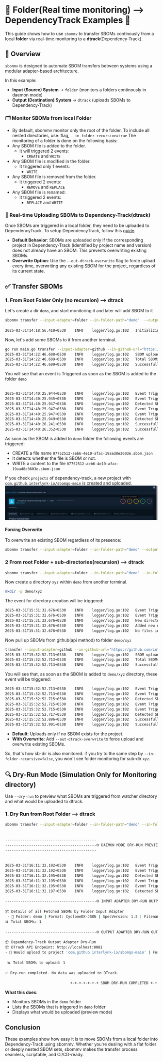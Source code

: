 
# 🔹 Folder(Real time monitoring) --> DependencyTrack Examples 🔹

This guide shows how to use `sbommv` to transfer SBOMs continously from a local **folder** via real-time monitoring to a **dtrack**(Dependency-Track).

## 📘 Overview

`sbommv` is designed to automate SBOM transfers between systems using a modular adapter-based architecture.

In this example:

- **Input (Source) System** → `folder` (monitors a folders continously in daemon mode)
- **Output (Destination) System** → `dtrack` (uploads SBOMs to Dependency-Track)

### 🗂️ Monitor SBOMs from local Folder

- By default, sbommv monitor only the root of the folder. To include all nested directories, use:
flag, `--in-folder-recursive=true`
The monitoring of a folder is done on the following basis:
- Any SBOM file is added to the folder.
  - It will triggered 2 events:
    - `CREATE` and `WRITE`
- Any SBOM file is modified in the folder.
  - It triggered only 1 events:
    - `WRITE`
- Any SBOM file is removed from the folder.
  - It triggered 2 events:
    - `REMOVE` and `REPLACE`
- Any SBOM file is renamed:
  - It triggered 2 events:
    - `REPLACE` and `WRITE`

### 🚀 Real-time Uploading SBOMs to Dependency-Track(dtrack)

Once SBOMs are triggered in a local folder, they need to be uploaded to DependencyTrack. To setup DependencyTrack, follow this [guide](https://github.com/interlynk-io/sbommv/blob/v0.0.3/examples/setup_dependency_track.md).

- **Default Behavior**: SBOMs are uploaded only if the corresponding project in Dependency-Track (identified by project name and version) does not already have an SBOM. This prevents overwriting existing SBOMs.
- **Overwrite Option**: Use the `--out-dtrack-overwrite` flag to force upload every time, overwriting any existing SBOM for the project, regardless of its current state.

## ✅ Transfer SBOMs

### 1. From Root Folder Only (no recursion) --> dtrack

Let's create a dir `demo`, and start monitoring it and later will add SBOM to it

```bash
sbommv transfer --input-adapter=folder --in-folder-path="demo"  --output-adapter=dtrack --out-dtrack-url="http://localhost:8081"  -d        

2025-03-31T14:18:56.410+0530	INFO	logger/log.go:102	Initializing SBOM real-time monitoring for folder in daemon mode	{"path": "demo"}
```

Now, let's add some SBOMs to it from another terminal.

```bash
go run main.go transfer --input-adapter=github --in-github-url="https://github.com/interlynk-io/sbomqs" --output-adapter=folder --out-folder-path=demo
2025-03-31T14:22:46.608+0530	INFO	logger/log.go:102	SBOM uploading processing done, no more SBOMs left
2025-03-31T14:22:46.609+0530	INFO	logger/log.go:102	Total SBOMs	{"count": 1}
2025-03-31T14:22:46.609+0530	INFO	logger/log.go:102	Successfully Uploaded	{"count": 1}

```

You will see that an event is Triggered as soon as the SBOM is added to the folder `demo`

```bash

2025-03-31T14:40:25.944+0530	INFO	logger/log.go:102	Event Triggered	{"name": "CREATE        \"demo/61780de6-7dc3-4f33-8132-dbc7e69270c9.sbom.json\""}
2025-03-31T14:40:25.945+0530	INFO	logger/log.go:102	Event Triggered	{"name": "CREATE        \"demo/61780de6-7dc3-4f33-8132-dbc7e69270c9.sbom.json\""}
2025-03-31T14:40:25.947+0530	INFO	logger/log.go:102	Detected SBOM File	{"path": "demo/61780de6-7dc3-4f33-8132-dbc7e69270c9.sbom.json"}
2025-03-31T14:40:25.947+0530	INFO	logger/log.go:102	Event Triggered	{"name": "WRITE         \"demo/61780de6-7dc3-4f33-8132-dbc7e69270c9.sbom.json\""}
2025-03-31T14:40:25.947+0530	INFO	logger/log.go:102	Event Triggered	{"name": "WRITE         \"demo/61780de6-7dc3-4f33-8132-dbc7e69270c9.sbom.json\""}
2025-03-31T14:40:25.949+0530	INFO	logger/log.go:102	Detected SBOM File	{"path": "demo/61780de6-7dc3-4f33-8132-dbc7e69270c9.sbom.json"}
2025-03-31T14:40:26.241+0530	INFO	logger/log.go:102	Successfully uploaded SBOM to dependency track	{"project": "com.github.interlynk-io/sbomqs-main", "version": "main", "file": "61780de6-7dc3-4f33-8132-dbc7e69270c9.sbom.json"}
2025-03-31T14:40:26.352+0530	INFO	logger/log.go:102	Successfully uploaded SBOM to dependency track	{"project": "com.github.interlynk-io/sbomqs-main", "version": "main", "file": "61780de6-7dc3-4f33-8132-dbc7e69270c9.sbom.json"}

```

As soon as the SBOM is added to `demo` folder the following events are triggered:

- CREATE a file name `07752512-aeb6-4e10-afac-19aad8e3603e.sbom.json`
- It detects whether the file is SBOM or not.
- WRITE a content to the file `07752512-aeb6-4e10-afac-19aad8e3603e.sbom.json`

If you check `projects` of dependency-track, a new project with `com.github.interlynk-io/sbomqs-main` is created and uploaded.
![alt text](image-4.png)


#### Forcing Overwrite

To overwrite an existing SBOM regardless of its presence:

```bash
sbommv transfer --input-adapter=folder --in-folder-path="demo" --output-adapter=dtrack --out-dtrack-url="http://localhost:8081" --out-dtrack-overwrite -d
```

### 2 From root Folder + sub-directories(recursion) --> dtrack

```bash
sbommv transfer --input-adapter=folder --in-folder-path="demo" --in-folder-recursive=true  --output-adapter=dtrack --out-dtrack-url="http://localhost:8081"  -d
```

Now create a directory `xyz` within `demo` from another terminal.

```bash
mkdir -p demo/xyz
```

The event for directory creation will be triggered:

```bash
2025-03-31T15:31:32.676+0530	INFO	logger/log.go:102	Event Triggered	{"name": "CREATE        \"demo/xyz\""}
2025-03-31T15:31:32.676+0530	INFO	logger/log.go:102	Event Triggered	{"name": "CREATE        \"demo/xyz\""}
2025-03-31T15:31:32.676+0530	INFO	logger/log.go:102	New directory created	{"path": "demo/xyz"}
2025-03-31T15:31:32.676+0530	INFO	logger/log.go:102	Added new directory to watcher	{"path": "demo/xyz"}
2025-03-31T15:31:32.676+0530	INFO	logger/log.go:102	No files in new directory, skipping	{"path": "demo/xyz"}

```

Now pull up SBOMs from github(api method) to folder `demo/xyz`

```bash
transfer --input-adapter=github --in-github-url="https://github.com/interlynk-io/sbomqs" --output-adapter=folder --out-folder-path=demo/xyz
2025-03-31T15:32:52.713+0530	INFO	logger/log.go:102	SBOM uploading processing done, no more SBOMs left
2025-03-31T15:32:52.713+0530	INFO	logger/log.go:102	Total SBOMs	{"count": 1}
2025-03-31T15:32:52.713+0530	INFO	logger/log.go:102	Successfully Uploaded	{"count": 1}
```

You will see that, as soon as the SBOM is added to `demo/xyz` directory, these event will be triggered:

```bash
2025-03-31T15:32:52.713+0530	INFO	logger/log.go:102	Event Triggered	{"name": "CREATE        \"demo/xyz/38225f82-cc16-4707-8d6d-0d8ad85021f4.sbom.json\""}
2025-03-31T15:32:52.713+0530	INFO	logger/log.go:102	Event Triggered	{"name": "CREATE        \"demo/xyz/38225f82-cc16-4707-8d6d-0d8ad85021f4.sbom.json\""}
2025-03-31T15:32:52.715+0530	INFO	logger/log.go:102	Detected SBOM File	{"path": "demo/xyz/38225f82-cc16-4707-8d6d-0d8ad85021f4.sbom.json"}
2025-03-31T15:32:52.715+0530	INFO	logger/log.go:102	Event Triggered	{"name": "WRITE         \"demo/xyz/38225f82-cc16-4707-8d6d-0d8ad85021f4.sbom.json\""}
2025-03-31T15:32:52.715+0530	INFO	logger/log.go:102	Event Triggered	{"name": "WRITE         \"demo/xyz/38225f82-cc16-4707-8d6d-0d8ad85021f4.sbom.json\""}
2025-03-31T15:32:52.717+0530	INFO	logger/log.go:102	Detected SBOM File	{"path": "demo/xyz/38225f82-cc16-4707-8d6d-0d8ad85021f4.sbom.json"}
2025-03-31T15:32:52.896+0530	INFO	logger/log.go:102	Successfully uploaded SBOM to dependency track	{"project": "com.github.interlynk-io/sbomqs-main", "version": "main", "file": "38225f82-cc16-4707-8d6d-0d8ad85021f4.sbom.json"}
2025-03-31T15:32:52.991+0530	INFO	logger/log.go:102	Successfully uploaded SBOM to dependency track	{"project": "com.github.interlynk-io/sbomqs-main", "version": "main", "file": "38225f82-cc16-4707-8d6d-0d8ad85021f4.sbom.json"}

```

- **Default**: Uploads only if no SBOM exists for the project.
- **With Overwrite**: Add `--out-dtrack-overwrite` to force upload and overwrite existing SBOMs.

So, that's how sb-dir is also monitored. if you try to the same step by `--in-folder-recursive=false`, you won't see folder monitoring for sub-dir `xyz`.

## 🔍 Dry-Run Mode (Simulation Only for Monitoring directory)

Use `--dry-run` to preview what SBOMs are triggered from watcher directory and what would be uploaded to dtrack.

### 1. Dry Run from Root Folder --> dtrack

```bash
sbommv transfer --input-adapter=folder --in-folder-path="demo" --in-folder-recursive=true  --output-adapter=dtrack --out-dtrack-url="http://localhost:8081"  -d  --dry-run


------------------------------------------                                 ------------------------------------------
------------------------------------------🌐 DAEMON MODE DRY-RUN PREVIEW 🌐------------------------------------------
------------------------------------------                                 ------------------------------------------


2025-03-31T16:11:32.192+0530	INFO	logger/log.go:102	Event Triggered	{"name": "CREATE        \"demo/7213854b-53d3-487d-a5ec-575f81fb1a4d.sbom.json\""}
2025-03-31T16:11:32.192+0530	INFO	logger/log.go:102	Event Triggered	{"name": "CREATE        \"demo/7213854b-53d3-487d-a5ec-575f81fb1a4d.sbom.json\""}
2025-03-31T16:11:32.195+0530	INFO	logger/log.go:102	Detected SBOM File	{"path": "demo/7213854b-53d3-487d-a5ec-575f81fb1a4d.sbom.json"}
2025-03-31T16:11:32.195+0530	INFO	logger/log.go:102	Event Triggered	{"name": "WRITE         \"demo/7213854b-53d3-487d-a5ec-575f81fb1a4d.sbom.json\""}
2025-03-31T16:11:32.195+0530	INFO	logger/log.go:102	Event Triggered	{"name": "WRITE         \"demo/7213854b-53d3-487d-a5ec-575f81fb1a4d.sbom.json\""}
2025-03-31T16:11:32.197+0530	INFO	logger/log.go:102	Detected SBOM File	{"path": "demo/7213854b-53d3-487d-a5ec-575f81fb1a4d.sbom.json"}

------------------------------------------🌐 INPUT ADAPTER DRY-RUN OUTPUT 🌐------------------------------------------

📦 Details of all Fetched SBOMs by Folder Input Adapter
 - 📁 Folder: demo | Format: CycloneDX-JSON | SpecVersion: 1.5 | Filename: 7213854b-53d3-487d-a5ec-575f81fb1a4d.sbom.json
📊 Total SBOMs: 1

------------------------------------------🌐 OUTPUT ADAPTER DRY-RUN OUTPUT 🌐------------------------------------------

📦 Dependency-Track Output Adapter Dry-Run
📦 DTrack API Endpoint: http://localhost:8081
- 📁 Would upload to project 'com.github.interlynk-io/sbomqs-main' | Format: CycloneDX-JSON | SpecVersion: 1.5 | Filename: 7213854b-53d3-487d-a5ec-575f81fb1a4d.sbom.json

 📊 Total SBOMs to upload: 1

✅ Dry-run completed. No data was uploaded to DTrack.

                              +-+-+-+-+-+-+ SBOM DRY-RUN COMPLETED +-+-+-+-+

```

**What this does**:

- Monitors SBOMs in the `demo` folder
- Lists the SBOMs that is triggered in `demo` folder
- Displays what would be uploaded (preview mode)

## Conclusion

These examples show how easy it is to move SBOMs from a local folder into Dependency-Track using sbommv. Whether you're dealing with a flat folder or deeply nested SBOM sets, sbommv makes the transfer process seamless, scriptable, and CI/CD-ready.
